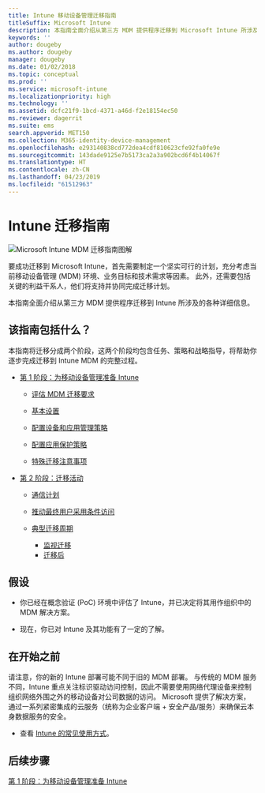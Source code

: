 ```yaml
---
title: Intune 移动设备管理迁移指南
titleSuffix: Microsoft Intune
description: 本指南全面介绍从第三方 MDM 提供程序迁移到 Microsoft Intune 所涉及的各种详细信息。
keywords: ''
author: dougeby
ms.author: dougeby
manager: dougeby
ms.date: 01/02/2018
ms.topic: conceptual
ms.prod: ''
ms.service: microsoft-intune
ms.localizationpriority: high
ms.technology: ''
ms.assetid: dcfc21f9-1bcd-4371-a46d-f2e18154ec50
ms.reviewer: dagerrit
ms.suite: ems
search.appverid: MET150
ms.collection: M365-identity-device-management
ms.openlocfilehash: e293140838cd772dea4cdf810623cfe92fa0fe9e
ms.sourcegitcommit: 143dade9125e7b5173ca2a3a902bcd6f4b14067f
ms.translationtype: HT
ms.contentlocale: zh-CN
ms.lasthandoff: 04/23/2019
ms.locfileid: "61512963"
---
```

# <a name="intune-migration-guide"></a>Intune 迁移指南

![Microsoft Intune MDM 迁移指南图解](./media/MDM-migration-guide-art.PNG)

要成功迁移到 Microsoft Intune，首先需要制定一个坚实可行的计划，充分考虑当前移动设备管理 (MDM) 环境、业务目标和技术需求等因素。 此外，还需要包括关键的利益干系人，他们将支持并协同完成迁移计划。

本指南全面介绍从第三方 MDM 提供程序迁移到 Intune 所涉及的各种详细信息。

## <a name="whats-included-in-this-guide"></a>该指南包括什么？

本指南将迁移分成两个阶段，这两个阶段均包含任务、策略和战略指导，将帮助你逐步完成迁移到 Intune MDM 的完整过程。

-   [第 1 阶段：为移动设备管理准备 Intune](migration-guide-prepare.md)

    -   [评估 MDM 迁移要求](migration-guide-prepare.md#assess-mdm-requirements)

    -   [基本设置](migration-guide-setup.md)

    -   [配置设备和应用管理策略](migration-guide-configure-policies.md)

    -   [配置应用保护策略](migration-guide-app-protection-policies.md)

    -   [特殊迁移注意事项](migration-guide-considerations.md)

-   [第 2 阶段：迁移活动](migration-guide-campaign.md)

    -   [通信计划](migration-guide-communication-plan.md)

    -   [推动最终用户采用条件访问](migration-guide-drive-adoption.md)

    -   [典型迁移周期](migration-guide-cycle.md)
        -   [监视迁移](migration-guide-cycle.md#monitoring-migration)
        -   [迁移后](migration-guide-cycle.md#post-migration)

## <a name="assumptions"></a>假设

-   你已经在概念验证 (PoC) 环境中评估了 Intune，并已决定将其用作组织中的 MDM 解决方案。

-   现在，你已对 Intune 及其功能有了一定的了解。

## <a name="before-you-begin"></a>在开始之前

请注意，你的新的 Intune 部署可能不同于旧的 MDM 部署。 与传统的 MDM 服务不同，Intune 重点关注标识驱动访问控制，因此不需要使用网络代理设备来控制组织网络外围之外的移动设备对公司数据的访问。 Microsoft 提供了解决方案，通过一系列紧密集成的云服务（统称为企业客户端 + 安全产品/服务）来确保云本身数据服务的安全。

-   查看 [Intune 的常见使用方式](common-scenarios.md)。

## <a name="next-steps"></a>后续步骤

[第 1 阶段：为移动设备管理准备 Intune](migration-guide-prepare.md)
